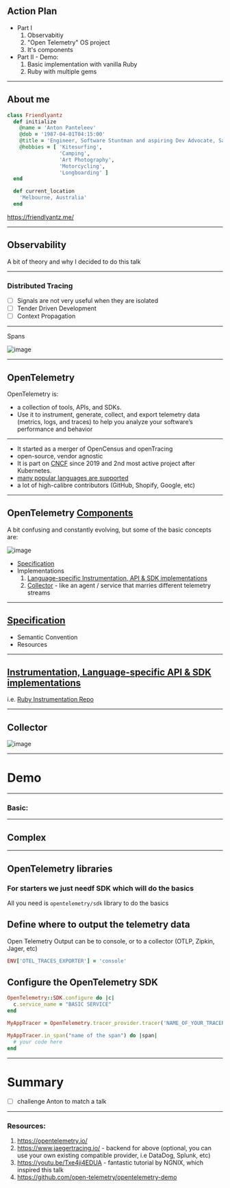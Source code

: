 
## Action Plan

- Part I
	1. Observabitiy
	2. "Open Telemetry" OS project
	3. It's components
- Part II - Demo:
	1. Basic implementation with vanilla Ruby
	2. Ruby with multiple gems

---

## About me
```ruby
class Friendlyantz
  def initialize
    @name = 'Anton Panteleev'
    @dob = '1987-04-01T04:15:00'
    @title = 'Engineer, Software Stuntman and aspiring Dev Advocate, Saul Goodman of Tech'
    @hobbies = [ 'Kitesurfing', 
                 'Camping',
                 'Art Photography',
                 'Motorcycling',
                 'Longboarding' ]
  end

  def current_location
    'Melbourne, Australia'
  end
  ```
https://friendlyantz.me/

---

## Observability

A bit of theory and why I decided to do this talk


---

### Distributed Tracing
- [ ] Signals are not very useful when they are isolated
- [ ] Tender Driven Development
- [ ] Context Propagation

---

Spans

![image](https://github.com/friendlyantz/open-telemetry-sandbox/assets/70934030/6434babf-bd37-4f35-8a1b-45e6b74090c5)

---

## OpenTelemetry 

OpenTelemetry is:
 - a collection of tools, APIs, and SDKs. 
 - Use it to instrument, generate, collect, and export telemetry data (metrics, logs, and traces) to help you analyze your software’s performance and behavior


---

 - It started as a merger of OpenCensus and openTracing 
 - open-source, vendor agnostic
 - It is part on [CNCF](https://www.cncf.io/projects/opentelemetry/) since 2019 and 2nd most active project after Kubernetes.
 - [many popular languages are supported](https://opentelemetry.io/docs/instrumentation/#status-and-releases)
 - a lot of high-calibre contributors (GitHub, Shopify, Google, etc)

---

## OpenTelemetry [Components](https://opentelemetry.io/docs/concepts/components/) 
A bit confusing and constantly evolving, but some of the basic concepts are:

![image](https://github.com/friendlyantz/open-telemetry-sandbox/assets/70934030/8f9c3e48-ee8b-4094-aeb1-d812a51afb4d)

- [Specification](https://opentelemetry.io/docs/concepts/components/#specification) 
- Implementations
	1. [Language-specific Instrumentation, API & SDK implementations](https://opentelemetry.io/docs/concepts/components/#language-specific-api--sdk-implementations)
	2. [Collector](https://opentelemetry.io/docs/concepts/components/#collector) - like an agent / service that marries different telemetry streams

---

##  [Specification](https://opentelemetry.io/docs/concepts/components/#specification) 

- Semantic Convention
- Resources

---

## [Instrumentation, Language-specific API & SDK implementations](https://opentelemetry.io/docs/concepts/components/#language-specific-api--sdk-implementations)

i.e. [Ruby Instrumentation Repo](https://github.com/open-telemetry/opentelemetry-ruby-contrib/tree/main/instrumentation)

---

## Collector
![image](https://github.com/friendlyantz/open-telemetry-sandbox/assets/70934030/a0397a17-041a-4a1d-acb1-f98f35c18d49)

---

# Demo

---

### Basic:

---

## Complex  


---


## OpenTelemetry libraries
### For starters we just needf SDK which will do the basics
All you need is `opentelemetry/sdk` library to do the basics

## Define where to output the telemetry data
Open Telemetry Output can be to console, or to a collector (OTLP, Zipkin, Jager, etc)

```ruby
ENV['OTEL_TRACES_EXPORTER'] = 'console'
```

## Configure the OpenTelemetry SDK

```ruby
OpenTelemetry::SDK.configure do |c|
  c.service_name = "BASIC SERVICE"
end

MyAppTracer = OpenTelemetry.tracer_provider.tracer('NAME_OF_YOUR_TRACER')

MyAppTracer.in_span("name of the span") do |span|
  # your code here
end
```



---

# Summary
- [ ] challenge Anton to match a talk
---

### Resources:
1. https://opentelemetry.io/
2. https://www.jaegertracing.io/ - backend for above (optional, you can use your own existing compatible provider, i.e DataDog, Splunk, etc)
3. https://youtu.be/Txe4ji4EDUA - fantastic tutorial by NGNIX, which inspired this talk
4. https://github.com/open-telemetry/opentelemetry-demo
